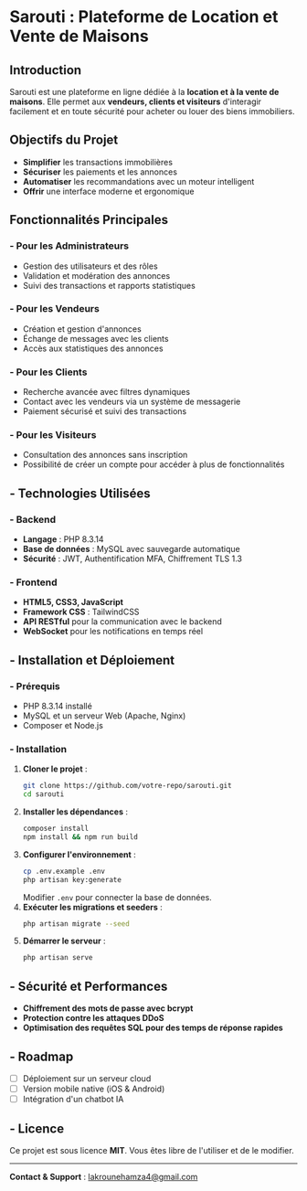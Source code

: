 # Sarouti : Plateforme de Location et Vente de Maisons

##  Introduction
Sarouti est une plateforme en ligne dédiée à la **location et à la vente de maisons**. Elle permet aux **vendeurs, clients et visiteurs** d'interagir facilement et en toute sécurité pour acheter ou louer des biens immobiliers.

##  Objectifs du Projet
- **Simplifier** les transactions immobilières
- **Sécuriser** les paiements et les annonces
- **Automatiser** les recommandations avec un moteur intelligent
- **Offrir** une interface moderne et ergonomique

##  Fonctionnalités Principales
### - Pour les Administrateurs
- Gestion des utilisateurs et des rôles
- Validation et modération des annonces
- Suivi des transactions et rapports statistiques

### - Pour les Vendeurs
- Création et gestion d'annonces
- Échange de messages avec les clients
- Accès aux statistiques des annonces

### - Pour les Clients
- Recherche avancée avec filtres dynamiques
- Contact avec les vendeurs via un système de messagerie
- Paiement sécurisé et suivi des transactions

### - Pour les Visiteurs
- Consultation des annonces sans inscription
- Possibilité de créer un compte pour accéder à plus de fonctionnalités

## - Technologies Utilisées
### - Backend
- **Langage** : PHP 8.3.14
- **Base de données** : MySQL avec sauvegarde automatique
- **Sécurité** : JWT, Authentification MFA, Chiffrement TLS 1.3

### - Frontend
- **HTML5, CSS3, JavaScript**
- **Framework CSS** : TailwindCSS
- **API RESTful** pour la communication avec le backend
- **WebSocket** pour les notifications en temps réel

## - Installation et Déploiement
### - Prérequis
- PHP 8.3.14 installé
- MySQL et un serveur Web (Apache, Nginx)
- Composer et Node.js

### - Installation
1. **Cloner le projet** :
   ```sh
   git clone https://github.com/votre-repo/sarouti.git
   cd sarouti
   ```
2. **Installer les dépendances** :
   ```sh
   composer install
   npm install && npm run build
   ```
3. **Configurer l'environnement** :
   ```sh
   cp .env.example .env
   php artisan key:generate
   ```
   Modifier `.env` pour connecter la base de données.
4. **Exécuter les migrations et seeders** :
   ```sh
   php artisan migrate --seed
   ```
5. **Démarrer le serveur** :
   ```sh
   php artisan serve
   ```

## - Sécurité et Performances
- **Chiffrement des mots de passe avec bcrypt**
- **Protection contre les attaques DDoS**
- **Optimisation des requêtes SQL pour des temps de réponse rapides**

## - Roadmap
- [ ] Déploiement sur un serveur cloud
- [ ] Version mobile native (iOS & Android)
- [ ] Intégration d'un chatbot IA

## - Licence
Ce projet est sous licence **MIT**. Vous êtes libre de l'utiliser et de le modifier.

---
 **Contact & Support** : lakrounehamza4@gmail.com
